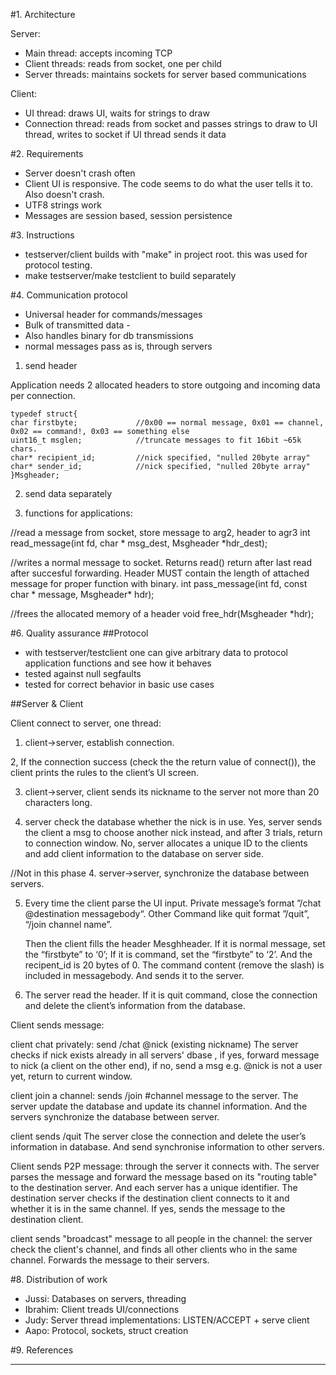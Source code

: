 #1. Architecture

Server:
- Main thread: accepts incoming TCP
- Client threads: reads from socket, one per child
- Server threads: maintains sockets for server based communications

Client:
- UI thread: draws UI, waits for strings to draw
- Connection thread: reads from socket and passes strings to draw to UI thread, writes to socket if UI thread sends it data

#2. Requirements

- Server doesn't crash often
- Client UI is responsive. The code seems to do what the user tells it to. Also doesn't crash.
- UTF8 strings work
- Messages are session based, session persistence

#3. Instructions

- testserver/client builds with "make" in project root. this was used for protocol testing.
- make testserver/make testclient to build separately


#4. Communication protocol

- Universal header for commands/messages 
- Bulk of transmitted data - 
- Also handles binary for db transmissions
- normal messages pass as is, through servers
 
1. send header

Application needs 2 allocated headers to store outgoing and incoming data per connection.

	typedef struct{
	char firstbyte;				//0x00 == normal message, 0x01 == channel, 0x02 == command!, 0x03 == something else
	uint16_t msglen;			//truncate messages to fit 16bit ~65k chars.
	char* recipient_id;			//nick specified, "nulled 20byte array"
	char* sender_id;			//nick specified, "nulled 20byte array"
	}Msgheader;

2. send data separately

3. functions for applications:

//read a message from socket, store message to arg2, header to agr3
int read_message(int fd, char * msg_dest, Msgheader *hdr_dest);

//writes a normal message to socket. Returns read() return after last read after succesful forwarding. Header MUST contain the length of attached message for proper function with binary.
int pass_message(int fd, const char * message, Msgheader* hdr);

//frees the allocated memory of a header
void free_hdr(Msgheader *hdr);

	  
#6. Quality assurance
##Protocol
- with testserver/testclient one can give arbitrary data to protocol application functions and see how it behaves
- tested against null segfaults
- tested for correct behavior in basic use cases

##Server & Client

Client connect to server, one thread:
 
1. client->server, establish connection.

2, If the connection success (check the the return value of connect()), the client prints the rules to the client’s UI screen. 

3. client->server, client sends its nickname to the server not more than 20 characters long.

4. server check the database whether the nick is in use. Yes, server sends the client a msg to choose another nick instead,
and after 3 trials, return to connection window. No, server allocates a unique ID to the clients and add client information to the database on server side.

//Not in this phase 4. server->server, synchronize the database between servers.


5. Every time the client parse the UI input. Private message’s format ”/chat @destination messagebody“. Other Command like quit format ”/quit”, “/join channel name”.

   Then the client fills the header Mesghheader. If it is normal message, set the “firstbyte” to ‘0’; If it is command, set the “firstbyte” to ‘2’. And the recipent_id is 20 bytes of 0. The command content (remove the slash) is included in messagebody. And sends it to the server.


6. The server read the header. If it is quit command, close the connection and delete the client’s information from the database.

 
Client sends message:

client chat privately: send /chat @nick (existing nickname) 
The server checks if nick exists already in all servers' dbase , if yes, forward message to nick (a client on the other end),
if no, send a msg e.g. @nick is not a user yet, return to current window.

client join a channel: sends /join #channel message to the server. 
The server update the database and update its channel information. 
And the servers synchronize the database between server.

client sends /quit
The server close the connection and delete the user’s information in database. And send synchronise information to other servers.
  
Client sends P2P message: through the server it connects with. 
The server parses the message and forward the message based on its "routing table" to the destination server. 
And each server has a unique identifier. The destination server checks if the destination client connects to it and whether it is in the same channel. 
If yes, sends the message to the destination client. 

client sends "broadcast" message to all people in the channel: the server check the client's channel, and finds all other clients who in the same channel. 
Forwards the message to their servers.

#8. Distribution of work
- Jussi: Databases on servers, threading
- Ibrahim: Client treads UI/connections
- Judy: Server thread implementations: LISTEN/ACCEPT + serve client
- Aapo: Protocol, sockets, struct creation



#9. References






---------





